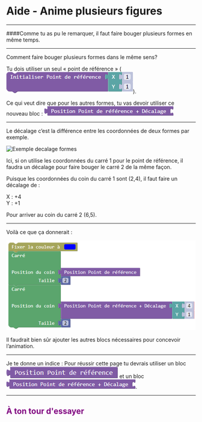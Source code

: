 # Aide - Anime plusieurs figures

---

####Comme tu as pu le remarquer, il faut faire bouger plusieurs formes en même temps.

***

Comment faire bouger plusieurs formes dans le même sens?

Tu dois utiliser un seul « point de référence » (![Bloc Init Curseur][bloc_init_curseur]).

Ce qui veut dire que pour les autres formes, tu vas devoir utiliser ce nouveau bloc :
![Bloc position curseur avec décalage][bloc_pos_curseur_offset]

***

Le décalage c’est la différence entre les coordonnées de deux formes par exemple.

![Exemple decalage formes][ex_p5_formes]

Ici, si on utilise les coordonnées du carré 1 pour le point de référence, il faudra un décalage pour faire bouger le carré 2 de la même façon.

Puisque les coordonnées du coin du carré 1 sont (2,4), il faut faire un décalage de :

X : +4<br>Y : +1

Pour arriver au coin du carré 2 (6,5).

***

Voilà ce que ça donnerait :

![Exemple decalage blocs][ex_p5_blocs]

Il faudrait bien sûr ajouter les autres blocs nécessaires pour concevoir l’animation.

***

Je te donne un indice : Pour réussir cette page tu devrais utiliser un bloc ![Bloc position curseur][bloc_pos_curseur] et un bloc ![Bloc position curseur avec décalage][bloc_pos_curseur_offset].

---

## <span style="color: #800080">À ton tour d'essayer</span>

[bloc_dep_curseur]: img/dep_pr.png
[bloc_init_curseur]: img/ini_pr.png
[bloc_pos_curseur_offset]: img/pr_dec.png
[bloc_pos_curseur]: img/pr.png
[ex_p5_formes]: img/animation_ex_2_formes.png
[ex_p5_blocs]: img/ex_p4.png
